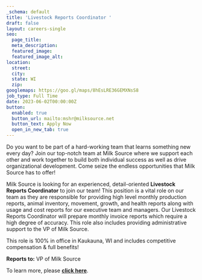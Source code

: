 ```yaml
---
_schema: default
title: 'Livestock Reports Coordinator '
draft: false
layout: careers-single
seo:
  page_title:
  meta_description:
  featured_image:
  featured_image_alt:
location:
  street:
  city:
  state: WI
  zip:
googlemaps: https://goo.gl/maps/8hEsLRE36GEMXNsS8
job_type: Full Time
date: 2023-06-02T00:00:00Z
button:
  enabled: true
  button_url: mailto:mshr@milksource.net
  button_text: Apply Now
  open_in_new_tab: true
---
```

Do you want to be part of a hard-working team that learns something new every day? Join our top-notch team at Milk Source where we support each other and work together to build both individual success as well as drive organizational development. Come seize the endless opportunities that Milk Source has to offer!

Milk Source is looking for an experienced, detail-oriented&nbsp;**Livestock Reports Coordinator**&nbsp;to join our team! This position is a vital role on our team as they are responsible for providing high level monthly production reports, animal inventory, movement, growth, and health reports along with usage and cost reports for our executive team and managers. Our Livestock Reports Coordinator will prepare monthly invoice reports which require a high degree of accuracy. This role also includes providing administrative support to the VP of Milk Source.

This role is 100% in office in Kaukauna, WI and includes competitive compensation & full benefits!

**Reports to:**&nbsp;VP of Milk Source

To learn more, please **<a target="_blank" href="https://www.indeed.com/job/livestock-reports-coordinator-6769a209757055e1?_gl=1*nv7y6a*_gcl_au*MTY4MzMwMDc1My4xNjc4Mjk4MDQy">click here</a>**.